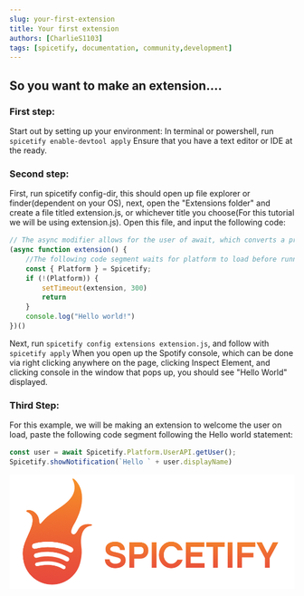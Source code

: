 ```yaml
---
slug: your-first-extension
title: Your first extension
authors: [CharlieS1103]
tags: [spicetify, documentation, community,development]
---
```


## So you want to make an extension....


### First step:
Start out by setting up your environment: 
In terminal or powershell, run ``spicetify enable-devtool apply``
Ensure that you have a text editor or IDE at the ready.


### Second step:
First, run spicetify config-dir, this should open up file explorer or finder(dependent on your OS), next, open the "Extensions folder" and create a file titled extension.js, or whichever title you choose(For this tutorial we will be using extension.js). Open this file, and input the following code:
```js
// The async modifier allows for the user of await, which converts a promise into an object, when not using await, async is not necessary.
(async function extension() {
    //The following code segment waits for platform to load before running the code, this is important to avoid errors. When using things such as Player or URI, it is necessary to add those as well.
    const { Platform } = Spicetify;
    if (!(Platform)) {
        setTimeout(extension, 300)
        return
    }
    console.log("Hello world!")
})()
```
Next, run ``spicetify config extensions extension.js``, and follow with ``spicetify apply``
When you open up the Spotify console, which can be done via right clicking anywhere on the page, clicking Inspect Element, and clicking console in the window that pops up, you should see "Hello World" displayed.

### Third Step:
For this example, we will be making an extension to welcome the user on load, paste the following code segment following the Hello world statement:
```js
const user = await Spicetify.Platform.UserAPI.getUser();
Spicetify.showNotification(`Hello ` + user.displayName)
```
![](../static/img/spicetify-full.png)